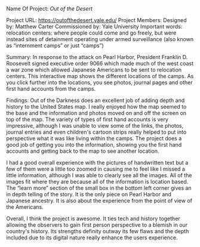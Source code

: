 Name Of Project: _Out of the Desert_

Project URL: https://outofthedesert.yale.edu/
Project Members: Designed by: Matthew Carter Commissioned by: Yale University
Important words: 
relocation centers: where people could come and go freely, but were instead sites of detainment operating under armed surveillance (also known as “internment camps” or just “camps”)

Summary:
In response to the attack on Pearl Harbor, President Franklin D. Roosevelt signed executive order 9066 which made much of the west coast a war zone which allowed Japanese Americans to be sent to relocation centers. This interactive map shows the different locations of the camps. As you click further into the locations, you see photos, journal pages and other first hand accounts from the camps.

Findings: 
Out of the Darkness does an excellent job of adding depth and history to the United States map. I really enjoyed how the map seemed to the base and the information and photos moved on and off the screen on top of the map. The variety of types of first hand accounts is very impressive, although I was unable to view some of the links, the photos, journal entries and even children's cartoon strips really helped to put into perspective what it was like living within the camps. The project does a good job of getting you into the information, showing you the first hand accounts and getting back to the map to see another location.

I had a good overall experience with the pictures of handwritten text but a few of them were a little too zoomed in causing me to feel like I missed a little information, although I was able to clearly see all the images. All of the images fit where they are because all of the information is location based.
The “learn more” section of the small box in the bottom left corner gives an in depth  telling of the story. It is the only piece on Pearl Harbor and Japanese ancestry. It is also about the experience from the point of view of the Americans. 

Overall, I think the project is awesome. It ties tech and history together allowing the observers to gain first person perspective to a blemish in our country's history. Its strengths definity outway its few flaws and the depth included due to its digital nature really enhance the users experience. 

